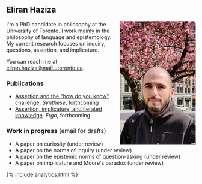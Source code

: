 ## Eliran Haziza

<img align="right" src="assets/webpic.png" width=250 alt="Photo" style="max-width: 40%;">

I'm a PhD candidate in philosophy at the University of Toronto. I work mainly in the philosophy of language and epistemology. My current research focuses on inquiry, questions, assertion, and implicature.

You can reach me at <eliran.haziza@mail.utoronto.ca>.

### Publications

* [Assertion and the "how do you know" challenge](https://philpapers.org/archive/HAZAAT.pdf). _Synthese_, forthcoming
* [Assertion, implicature, and iterated knowledge](https://philpapers.org/archive/HAZAIA.pdf). _Ergo_, forthcoming

### Work in progress <span style="font-weight:normal; font-size:16px">(email for drafts)</span>


* A paper on curiosity (under review)
* A paper on the norms of inquiry (under review)
* A paper on the epistemic norms of question-asking (under review)
* A paper on implicature and Moore's paradox (under review)

{% include analytics.html %}
